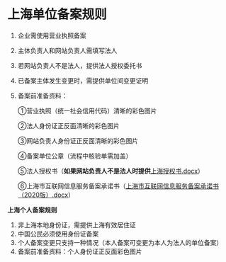 # **上海单位备案规则**

1. 企业需使用营业执照备案

2. 主体负责人和网站负责人需填写法人

3. 若网站负责人不是法人，提供法人授权委托书

4. 已备案主体发生变更时，需提供单位间变更证明

5. 备案前准备资料：

   ①营业执照（统一社会信用代码）清晰的彩色图片

   ②法人身份证正反面清晰的彩色图片

   ③网站负责人身份证正反面清晰的彩色图片

   ④备案单位公章（流程中核验单需加盖）

   ⑤法人授权书（**如果网站负责人不是法人时提供**[上海授权书.docx](https://beianwendang.s3.cn-north-1.jdcloud-oss.com/beianrumen/guanjuguize/shanghai/shanghaishouquanshu.docx)）
  
   ⑥上海市互联网信息服务备案承诺书（[上海市互联网信息服务备案承诺书（2020版）.docx](https://beianwendang.s3.cn-north-1.jdcloud-oss.com/wendangxiazhai/shanghaifuwuchengnuoshu/fuwuchengnuoshu.docx)）

**上海个人备案规则**

1. 非上海本地身份证，需提供上海有效居住证
2. 中国公民必须使用身份证备案
3. 个人备案变更只支持一种情况（本人备案可变更为本人为法人的单位备案）
4. 备案前准备资料：个人身份证正反面彩色图片
